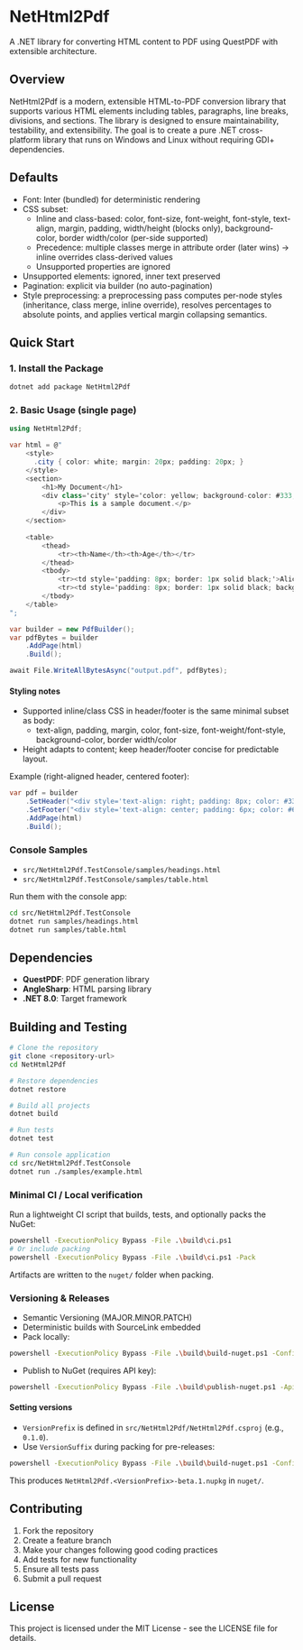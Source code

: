 # NetHtml2Pdf

A .NET library for converting HTML content to PDF using QuestPDF with extensible architecture.

## Overview

NetHtml2Pdf is a modern, extensible HTML-to-PDF conversion library that supports various HTML elements including tables, paragraphs, line breaks, divisions, and sections. The library is designed to ensure maintainability, testability, and extensibility. The goal is to create a pure .NET cross-platform library that runs on Windows and Linux without requiring GDI+ dependencies.

## Defaults
- Font: Inter (bundled) for deterministic rendering
- CSS subset:
  - Inline and class-based: color, font-size, font-weight, font-style, text-align, margin, padding, width/height (blocks only), background-color, border width/color (per-side supported)
  - Precedence: multiple classes merge in attribute order (later wins) → inline overrides class-derived values
  - Unsupported properties are ignored
- Unsupported elements: ignored, inner text preserved
- Pagination: explicit via builder (no auto-pagination)
- Style preprocessing: a preprocessing pass computes per-node styles (inheritance, class merge, inline override), resolves percentages to absolute points, and applies vertical margin collapsing semantics.

## Quick Start

### 1. Install the Package

```bash
dotnet add package NetHtml2Pdf
```

### 2. Basic Usage (single page)

```csharp
using NetHtml2Pdf;

var html = @"
    <style>
      .city { color: white; margin: 20px; padding: 20px; }
    </style>
    <section>
        <h1>My Document</h1>
        <div class='city' style='color: yellow; background-color: #333; border: 2px solid #444; width: 300; height: 120;'>
            <p>This is a sample document.</p>
        </div>
    </section>
    
    <table>
        <thead>
            <tr><th>Name</th><th>Age</th></tr>
        </thead>
        <tbody>
            <tr><td style='padding: 8px; border: 1px solid black;'>Alice</td><td>30</td></tr>
            <tr><td style='padding: 8px; border: 1px solid black; background-color: #eee;'>Bob</td><td>25</td></tr>
        </tbody>
    </table>
";

var builder = new PdfBuilder();
var pdfBytes = builder
    .AddPage(html)
    .Build();

await File.WriteAllBytesAsync("output.pdf", pdfBytes);
```

#### Styling notes
- Supported inline/class CSS in header/footer is the same minimal subset as body:
  - text-align, padding, margin, color, font-size, font-weight/font-style, background-color, border width/color
- Height adapts to content; keep header/footer concise for predictable layout.

Example (right-aligned header, centered footer):

```csharp
var pdf = builder
    .SetHeader("<div style='text-align: right; padding: 8px; color: #333; font-size: 12px;'>My Company</div>")
    .SetFooter("<div style='text-align: center; padding: 6px; color: #666; font-size: 10px;'><em>Confidential</em></div>")
    .AddPage(html)
    .Build();
```

### Console Samples

- `src/NetHtml2Pdf.TestConsole/samples/headings.html`
- `src/NetHtml2Pdf.TestConsole/samples/table.html`

Run them with the console app:

```bash
cd src/NetHtml2Pdf.TestConsole
dotnet run samples/headings.html
dotnet run samples/table.html
```

## Dependencies

- **QuestPDF**: PDF generation library
- **AngleSharp**: HTML parsing library
- **.NET 8.0**: Target framework

## Building and Testing

```bash
# Clone the repository
git clone <repository-url>
cd NetHtml2Pdf

# Restore dependencies
dotnet restore

# Build all projects
dotnet build

# Run tests
dotnet test

# Run console application
cd src/NetHtml2Pdf.TestConsole
dotnet run ./samples/example.html
```

### Minimal CI / Local verification

Run a lightweight CI script that builds, tests, and optionally packs the NuGet:

```bash
powershell -ExecutionPolicy Bypass -File .\build\ci.ps1
# Or include packing
powershell -ExecutionPolicy Bypass -File .\build\ci.ps1 -Pack
```

Artifacts are written to the `nuget/` folder when packing.

### Versioning & Releases

- Semantic Versioning (MAJOR.MINOR.PATCH)
- Deterministic builds with SourceLink embedded
- Pack locally:

```bash
powershell -ExecutionPolicy Bypass -File .\build\build-nuget.ps1 -Configuration Release
```

- Publish to NuGet (requires API key):

```bash
powershell -ExecutionPolicy Bypass -File .\build\publish-nuget.ps1 -ApiKey <NUGET_API_KEY>
```

#### Setting versions

- `VersionPrefix` is defined in `src/NetHtml2Pdf/NetHtml2Pdf.csproj` (e.g., `0.1.0`).
- Use `VersionSuffix` during packing for pre-releases:

```bash
powershell -ExecutionPolicy Bypass -File .\build\build-nuget.ps1 -Configuration Release -VersionSuffix beta.1
```

This produces `NetHtml2Pdf.<VersionPrefix>-beta.1.nupkg` in `nuget/`.

## Contributing

1. Fork the repository
2. Create a feature branch
3. Make your changes following good coding practices
4. Add tests for new functionality
5. Ensure all tests pass
6. Submit a pull request

## License

This project is licensed under the MIT License - see the LICENSE file for details.
